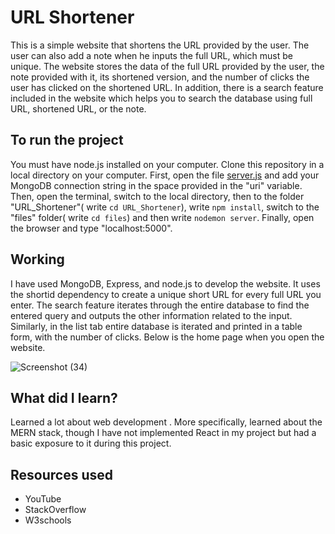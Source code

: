 # URL Shortener
This is a simple website that shortens the URL provided by the user. The user can also add a note when he inputs the full URL, which must be unique. The website stores the data of the full URL provided by the user, the note provided with it, its shortened version, and the number of clicks the user has clicked on the shortened URL. In addition, there is a search feature included in the website which helps you to search the database using full URL, shortened URL, or the note.
## To run the project
You must have node.js installed on your computer. Clone this repository in a local directory on your computer. First, open the file [server.js](files/server.js) and add your MongoDB connection string in the space provided in the "uri" variable. Then, open the terminal, switch to the local directory, then to the folder "URL_Shortener"( write `cd URL_Shortener`), write `npm install`, switch to the "files" folder( write `cd files`) and then write `nodemon server`. Finally, open the browser and type "localhost:5000".
## Working
I have used MongoDB, Express, and node.js to develop the website. It uses the shortid dependency to create a unique short URL for every full URL you enter. The search feature iterates through the entire database to find the entered query and outputs the other information related to the input. Similarly, in the list tab entire database is iterated and printed in a table form, with the number of clicks. Below is the home page when you open the website.

![Screenshot (34)](https://github.com/adityaby02/URL_Shortener/assets/101334086/2c3b76e0-482e-4a09-9a3e-d166cf8f9ec5)

## What did I learn?
Learned a lot about web development . More specifically, learned about the MERN stack, though I have not implemented React in my project but had a basic exposure to it during this project. 
## Resources used
* YouTube
* StackOverflow
* W3schools
